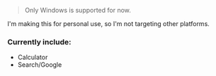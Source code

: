 > Only Windows is supported for now.

I&apos;m making this for personal use, so I&apos;m not targeting other platforms.
### Currently include:
- Calculator
- Search/Google
